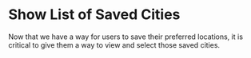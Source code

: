# Show List of Saved Cities
Now that we have a way for users to save their preferred locations, it is critical to give them a way to view and select those saved cities.